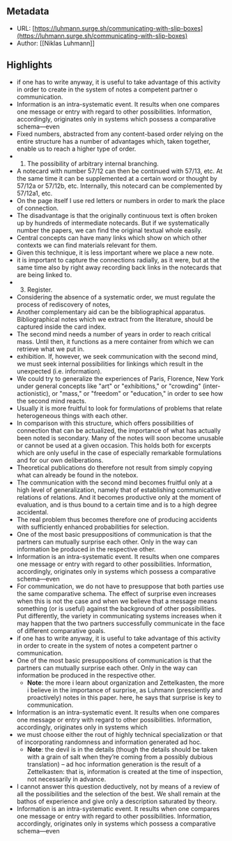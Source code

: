 ## Metadata
* URL: [https://luhmann.surge.sh/communicating-with-slip-boxes](https://luhmann.surge.sh/communicating-with-slip-boxes)
* Author: [[Niklas Luhmann]]

## Highlights
* if one has to write anyway, it is useful to take advantage of this activity in order to create in the system of notes a competent partner o communication.
* Information is an intra-systematic event. It results when one compares one message or entry with regard to other possibilities. Information, accordingly, originates only in systems which possess a comparative schema—even
* Fixed numbers, abstracted from any content-based order relying on the entire structure has a number of advantages which, taken together, enable us to reach a higher type of order.
* 1. The possibility of arbitrary internal branching.
* A notecard with number 57/12 can then be continued with 57/13, etc. At the same time it can be supplemented at a certain word or thought by 57/12a or 57/12b, etc. Internally, this notecard can be complemented by 57/12a1, etc.
* On the page itself I use red letters or numbers in order to mark the place of connection.
* The disadvantage is that the originally continuous text is often broken up by hundreds of intermediate notecards. But if we systematically number the papers, we can find the original textual whole easily.
* Central concepts can have many links which show on which other contexts we can find materials relevant for them.
* Given this technique, it is less important where we place a new note.
* it is important to capture the connections radially, as it were, but at the same time also by right away recording back links in the notecards that are being linked to.
* 3. Register.
* Considering the absence of a systematic order, we must regulate the process of rediscovery of notes,
* Another complementary aid can be the bibliographical apparatus. Bibliographical notes which we extract from the literature, should be captured inside the card index.
* The second mind needs a number of years in order to reach critical mass. Until then, it functions as a mere container from which we can retrieve what we put in.
* exhibition. If, however, we seek communication with the second mind, we must seek internal possibilities for linkings which result in the unexpected (i.e. information).
* We could try to generalize the experiences of Paris, Florence, New York under general concepts like "art" or "exhibitions," or "crowding" (inter-actionistic), or "mass," or "freedom" or "education," in order to see how the second mind reacts.
* Usually it is more fruitful to look for formulations of problems that relate heterogeneous things with each other.
* In comparison with this structure, which offers possibilities of connection that can be actualized, the importance of what has actually been noted is secondary. Many of the notes will soon become unusable or cannot be used at a given occasion. This holds both for excerpts which are only useful in the case of especially remarkable formulations and for our own deliberations.
* Theoretical publications do therefore not result from simply copying what can already be found in the notebox.
* The communication with the second mind becomes fruitful only at a high level of generalization, namely that of establishing communicative relations of relations. And it becomes productive only at the moment of evaluation, and is thus bound to a certain time and is to a high degree accidental.
* The real problem thus becomes therefore one of producing accidents with sufficiently enhanced probabilities for selection.
* One of the most basic presuppositions of communication is that the partners can mutually surprise each other. Only in the way can information be produced in the respective other.
* Information is an intra-systematic event. It results when one compares one message or entry with regard to other possibilities. Information, accordingly, originates only in systems which possess a comparative schema—even
* For communication, we do not have to presuppose that both parties use the same comparative schema. The effect of surprise even increases when this is not the case and when we believe that a message means something (or is useful) against the background of other possibilities. Put differently, the variety in communicating systems increases when it may happen that the two partners successfully communicate in the face of different comparative goals.
* if one has to write anyway, it is useful to take advantage of this activity in order to create in the system of notes a competent partner o communication.
* One of the most basic presuppositions of communication is that the partners can mutually surprise each other. Only in the way can information be produced in the respective other.
  * **Note**: the more i learn about organization and Zettelkasten, the more i believe in the importance of surprise, as Luhmann (presciently and proactively) notes in this paper. here, he says that surprise is key to communication.
* Information is an intra-systematic event. It results when one compares one message or entry with regard to other possibilities. Information, accordingly, originates only in systems which
* we must choose either the rout of highly technical specialization or that of incorporating randomness and information generated ad hoc.
  * **Note**: the devil is in the details (though the details should be taken with a grain of salt when they’re coming from a possibly dubious translation) – ad hoc information generation is the result of a Zettelkasten: that is, information is created at the time of inspection, not necessarily in advance.
* I cannot answer this question deductively, not by means of a review of all the possibilities and the selection of the best. We shall remain at the bathos of experience and give only a description saturated by theory.
* Information is an intra-systematic event. It results when one compares one message or entry with regard to other possibilities. Information, accordingly, originates only in systems which possess a comparative schema—even
